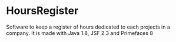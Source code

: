 # HoursRegister
Software to keep a register of hours dedicated to each projects in a company. It is made with Java 1.8, JSF 2.3 and Primefaces 8
